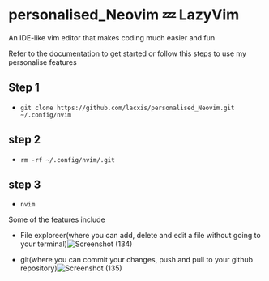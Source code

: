 # personalised_Neovim 💤 LazyVim
An IDE-like vim editor that makes coding much easier and fun

Refer to the [documentation](https://lazyvim.github.io/installation) to get started or follow this steps to use my personalise features

## Step 1
- ```git clone https://github.com/lacxis/personalised_Neovim.git  ~/.config/nvim```

## step 2
- ```rm -rf ~/.config/nvim/.git```

## step 3
- ```nvim```

Some of the features include

- File exploreer(where you can add, delete and edit a file without going to your terminal)![Screenshot (134)](https://user-images.githubusercontent.com/111117555/227892700-2e60bbbe-a8f7-4035-9706-cd72ac577050.png)

- git(where you can commit your changes, push and pull to your github repository)![Screenshot (135)](https://user-images.githubusercontent.com/111117555/227893162-0101e982-ad54-4808-8559-38f655df1aad.png)

